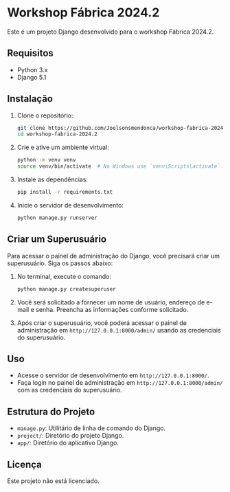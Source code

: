 # Workshop Fábrica 2024.2

Este é um projeto Django desenvolvido para o workshop Fábrica 2024.2.

## Requisitos

- Python 3.x
- Django 5.1

## Instalação

1. Clone o repositório:
    ```bash
    git clone https://github.com/Joelsonsmendonca/workshop-fabrica-2024.2.git
    cd workshop-fabrica-2024.2
    ```

2. Crie e ative um ambiente virtual:
    ```bash
    python -m venv venv
    source venv/bin/activate  # No Windows use `venv\Scripts\activate`
    ```

3. Instale as dependências:
    ```bash
    pip install -r requirements.txt
    ```

4. Inicie o servidor de desenvolvimento:
    ```bash
    python manage.py runserver
    ```

## Criar um Superusuário

Para acessar o painel de administração do Django, você precisará criar um superusuário. Siga os passos abaixo:

1. No terminal, execute o comando:
    ```bash
    python manage.py createsuperuser
    ```

2. Você será solicitado a fornecer um nome de usuário, endereço de e-mail e senha. Preencha as informações conforme solicitado.

3. Após criar o superusuário, você poderá acessar o painel de administração em `http://127.0.0.1:8000/admin/` usando as credenciais do superusuário.

## Uso

- Acesse o servidor de desenvolvimento em `http://127.0.0.1:8000/`.
- Faça login no painel de administração em `http://127.0.0.1:8000/admin/` com as credenciais do superusuário.

## Estrutura do Projeto

- `manage.py`: Utilitário de linha de comando do Django.
- `project/`: Diretório do projeto Django.
- `app/`: Diretório do aplicativo Django.

## Licença

Este projeto não está licenciado.